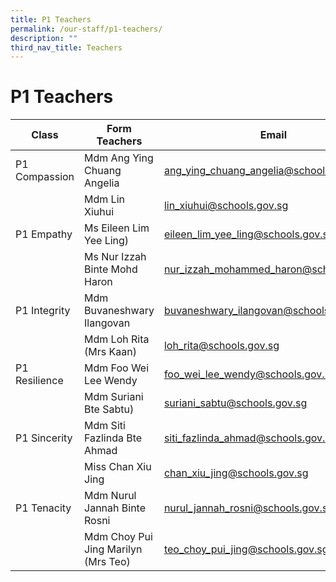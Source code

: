 ```yaml
---
title: P1 Teachers
permalink: /our-staff/p1-teachers/
description: ""
third_nav_title: Teachers
---
```

<h1><b>P1 Teachers</b></h1>



| Class | Form Teachers | Email |
| -------- | -------- | -------- |
| P1 Compassion    | Mdm Ang Ying Chuang Angelia    | [ang_ying_chuang_angelia@schools.gov.sg](mailto:ang_ying_chuang_angelia@schools.gov.sg)     |
| |Mdm Lin Xiuhui|[lin_xiuhui@schools.gov.sg](mailto:lin_xiuhui@schools.gov.sg)|
|P1 Empathy|Ms Eileen Lim Yee Ling)|[eileen_lim_yee_ling@schools.gov.sg](eileen_lim_yee_ling@schools.gov.sg)|
| |Ms Nur Izzah Binte Mohd Haron|[nur_izzah_mohammed_haron@schools.gov.sg](mailto:nur_izzah_mohammed_haron@schools.gov.sg)|
|P1 Integrity|Mdm Buvaneshwary Ilangovan|[buvaneshwary_ilangovan@schools.gov.sg](mailto:buvaneshwary_ilangovan@schools.gov.sg)|
| |Mdm Loh Rita (Mrs Kaan)|[loh_rita@schools.gov.sg](mailto:loh_rita@schools.gov.sg)|
|P1 Resilience|Mdm Foo Wei Lee Wendy|[foo_wei_lee_wendy@schools.gov.sg](mailto:foo_wei_lee_wendy@schools.gov.sg)|
| |Mdm Suriani Bte Sabtu)|[suriani_sabtu@schools.gov.sg](mailto:suriani_sabtu@schools.gov.sg)|
|P1 Sincerity|Mdm Siti Fazlinda Bte Ahmad|[siti_fazlinda_ahmad@schools.gov.sg](mailto:siti_fazlinda_ahmad@schools.gov.sg)|
| |Miss Chan Xiu Jing|[chan_xiu_jing@schools.gov.sg](mailto:chan_xiu_jing@schools.gov.sg)|
|P1 Tenacity|Mdm Nurul Jannah Binte Rosni|[nurul_jannah_rosni@schools.gov.sg](mailto:nurul_jannah_rosni@schools.gov.sg)|
| |Mdm Choy Pui Jing Marilyn (Mrs Teo)|[teo_choy_pui_jing@schools.gov.sg](mailto:teo_choy_pui_jing@schools.gov.sg)|